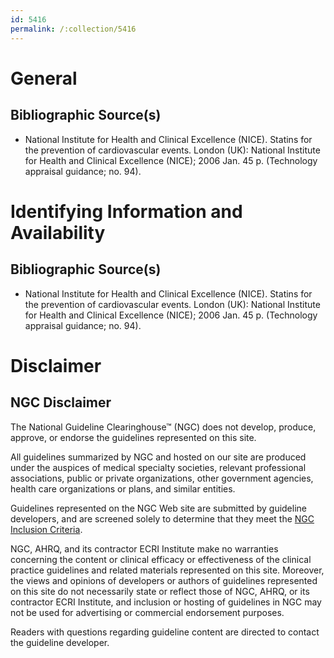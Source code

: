 ```yaml
---
id: 5416
permalink: /:collection/5416
---
```


# General

## Bibliographic Source(s)

- National Institute for Health and Clinical Excellence (NICE). Statins for the prevention of cardiovascular events. London (UK): National Institute for Health and Clinical Excellence (NICE); 2006 Jan. 45 p. (Technology appraisal guidance; no. 94).

# Identifying Information and Availability

## Bibliographic Source(s)

- National Institute for Health and Clinical Excellence (NICE). Statins for the prevention of cardiovascular events. London (UK): National Institute for Health and Clinical Excellence (NICE); 2006 Jan. 45 p. (Technology appraisal guidance; no. 94).

# Disclaimer

## NGC Disclaimer

The National Guideline Clearinghouse™ (NGC) does not develop, produce, approve, or endorse the guidelines represented on this site.

All guidelines summarized by NGC and hosted on our site are produced under the auspices of medical specialty societies, relevant professional associations, public or private organizations, other government agencies, health care organizations or plans, and similar entities.

Guidelines represented on the NGC Web site are submitted by guideline developers, and are screened solely to determine that they meet the [NGC Inclusion Criteria](/help-and-about/summaries/inclusion-criteria).

NGC, AHRQ, and its contractor ECRI Institute make no warranties concerning the content or clinical efficacy or effectiveness of the clinical practice guidelines and related materials represented on this site. Moreover, the views and opinions of developers or authors of guidelines represented on this site do not necessarily state or reflect those of NGC, AHRQ, or its contractor ECRI Institute, and inclusion or hosting of guidelines in NGC may not be used for advertising or commercial endorsement purposes.

Readers with questions regarding guideline content are directed to contact the guideline developer.

